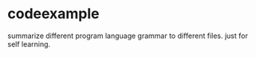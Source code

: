 # codeexample
summarize different  program language grammar to different files. just for self learning.
